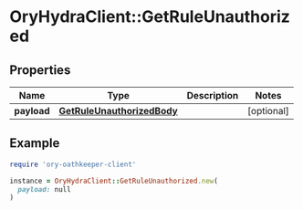 # OryHydraClient::GetRuleUnauthorized

## Properties

| Name | Type | Description | Notes |
| ---- | ---- | ----------- | ----- |
| **payload** | [**GetRuleUnauthorizedBody**](GetRuleUnauthorizedBody.md) |  | [optional] |

## Example

```ruby
require 'ory-oathkeeper-client'

instance = OryHydraClient::GetRuleUnauthorized.new(
  payload: null
)
```

